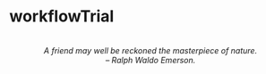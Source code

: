 # workflowTrial
<!-- QUOTE:START -->
<p align="center"><br><i>A friend may well be reckoned the masterpiece of nature.</i><br><i>– Ralph Waldo Emerson.</i><br></p>
<!-- QUOTE:END -->

